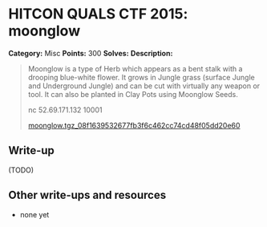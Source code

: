 # HITCON QUALS CTF 2015: moonglow

**Category:** Misc
**Points:** 300
**Solves:** 
**Description:**

> Moonglow is a type of Herb which appears as a bent stalk with a drooping blue-white flower. It grows in Jungle grass (surface Jungle and Underground Jungle) and can be cut with virtually any weapon or tool. It can also be planted in Clay Pots using Moonglow Seeds.
> 
> nc 52.69.171.132 10001
> 
> [moonglow.tgz_08f1639532677fb3f6c462cc74cd48f05dd20e60](moonglow.tgz_08f1639532677fb3f6c462cc74cd48f05dd20e60)


## Write-up

(TODO)

## Other write-ups and resources

* none yet
